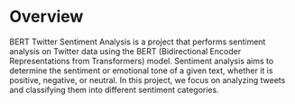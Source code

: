 # Overview

BERT Twitter Sentiment Analysis is a project that performs sentiment analysis on Twitter data using the BERT (Bidirectional Encoder Representations from Transformers) model. Sentiment analysis aims to determine the sentiment or emotional tone of a given text, whether it is positive, negative, or neutral. In this project, we focus on analyzing tweets and classifying them into different sentiment categories.
